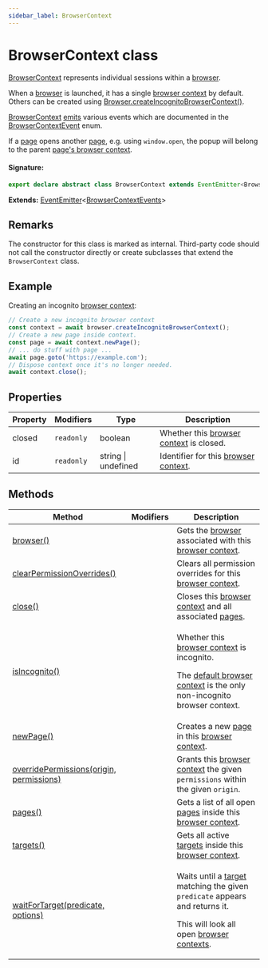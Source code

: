 ```yaml
---
sidebar_label: BrowserContext
---
```


# BrowserContext class

[BrowserContext](./puppeteer.browsercontext.md) represents individual sessions within a [browser](./puppeteer.browser.md).

When a [browser](./puppeteer.browser.md) is launched, it has a single [browser context](./puppeteer.browsercontext.md) by default. Others can be created using [Browser.createIncognitoBrowserContext()](./puppeteer.browser.createincognitobrowsercontext.md).

[BrowserContext](./puppeteer.browsercontext.md) [emits](./puppeteer.eventemitter.md) various events which are documented in the [BrowserContextEvent](./puppeteer.browsercontextevent.md) enum.

If a [page](./puppeteer.page.md) opens another [page](./puppeteer.page.md), e.g. using `window.open`, the popup will belong to the parent [page's browser context](./puppeteer.page.browsercontext.md).

#### Signature:

```typescript
export declare abstract class BrowserContext extends EventEmitter<BrowserContextEvents>
```

**Extends:** [EventEmitter](./puppeteer.eventemitter.md)&lt;[BrowserContextEvents](./puppeteer.browsercontextevents.md)&gt;

## Remarks

The constructor for this class is marked as internal. Third-party code should not call the constructor directly or create subclasses that extend the `BrowserContext` class.

## Example

Creating an incognito [browser context](./puppeteer.browsercontext.md):

```ts
// Create a new incognito browser context
const context = await browser.createIncognitoBrowserContext();
// Create a new page inside context.
const page = await context.newPage();
// ... do stuff with page ...
await page.goto('https://example.com');
// Dispose context once it's no longer needed.
await context.close();
```

## Properties

| Property | Modifiers             | Type                | Description                                                              |
| -------- | --------------------- | ------------------- | ------------------------------------------------------------------------ |
| closed   | <code>readonly</code> | boolean             | Whether this [browser context](./puppeteer.browsercontext.md) is closed. |
| id       | <code>readonly</code> | string \| undefined | Identifier for this [browser context](./puppeteer.browsercontext.md).    |

## Methods

| Method                                                                                        | Modifiers | Description                                                                                                                                                                                                     |
| --------------------------------------------------------------------------------------------- | --------- | --------------------------------------------------------------------------------------------------------------------------------------------------------------------------------------------------------------- |
| [browser()](./puppeteer.browsercontext.browser.md)                                            |           | Gets the [browser](./puppeteer.browser.md) associated with this [browser context](./puppeteer.browsercontext.md).                                                                                               |
| [clearPermissionOverrides()](./puppeteer.browsercontext.clearpermissionoverrides.md)          |           | Clears all permission overrides for this [browser context](./puppeteer.browsercontext.md).                                                                                                                      |
| [close()](./puppeteer.browsercontext.close.md)                                                |           | Closes this [browser context](./puppeteer.browsercontext.md) and all associated [pages](./puppeteer.page.md).                                                                                                   |
| [isIncognito()](./puppeteer.browsercontext.isincognito.md)                                    |           | <p>Whether this [browser context](./puppeteer.browsercontext.md) is incognito.</p><p>The [default browser context](./puppeteer.browser.defaultbrowsercontext.md) is the only non-incognito browser context.</p> |
| [newPage()](./puppeteer.browsercontext.newpage.md)                                            |           | Creates a new [page](./puppeteer.page.md) in this [browser context](./puppeteer.browsercontext.md).                                                                                                             |
| [overridePermissions(origin, permissions)](./puppeteer.browsercontext.overridepermissions.md) |           | Grants this [browser context](./puppeteer.browsercontext.md) the given <code>permissions</code> within the given <code>origin</code>.                                                                           |
| [pages()](./puppeteer.browsercontext.pages.md)                                                |           | Gets a list of all open [pages](./puppeteer.page.md) inside this [browser context](./puppeteer.browsercontext.md).                                                                                              |
| [targets()](./puppeteer.browsercontext.targets.md)                                            |           | Gets all active [targets](./puppeteer.target.md) inside this [browser context](./puppeteer.browsercontext.md).                                                                                                  |
| [waitForTarget(predicate, options)](./puppeteer.browsercontext.waitfortarget.md)              |           | <p>Waits until a [target](./puppeteer.target.md) matching the given <code>predicate</code> appears and returns it.</p><p>This will look all open [browser contexts](./puppeteer.browsercontext.md).</p>         |
